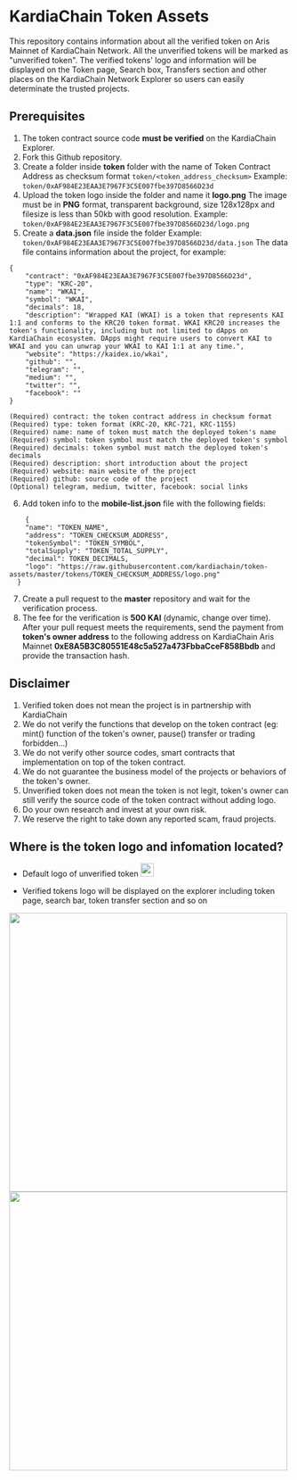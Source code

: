 # KardiaChain Token Assets
This repository contains information about all the verified token on Aris Mainnet of KardiaChain Network.
All the unverified tokens will be marked as "unverified token". The verified tokens' logo and information will be displayed on the Token page, Search box, Transfers section and other places on the KardiaChain Network Explorer so users can easily determinate the trusted projects.

## Prerequisites
1. The token contract source code **must be verified** on the KardiaChain Explorer.
2. Fork this Github repository.
3. Create a folder inside **token** folder with the name of Token Contract Address as checksum format
`token/<token_address_checksum>`
Example: `token/0xAF984E23EAA3E7967F3C5E007fbe397D8566D23d`
4. Upload the token logo inside the folder and name it **logo.png**
The image must be in **PNG** format, transparent background, size 128x128px and filesize is less than 50kb with good resolution.
Example: `token/0xAF984E23EAA3E7967F3C5E007fbe397D8566D23d/logo.png`
5. Create a **data.json** file inside the folder
Example: `token/0xAF984E23EAA3E7967F3C5E007fbe397D8566D23d/data.json`
The data file contains information about the project, for example:
```
{
	"contract": "0xAF984E23EAA3E7967F3C5E007fbe397D8566D23d",
	"type": "KRC-20",
	"name": "WKAI",
	"symbol": "WKAI",
	"decimals": 18,
	"description": "Wrapped KAI (WKAI) is a token that represents KAI 1:1 and conforms to the KRC20 token format. WKAI KRC20 increases the token's functionality, including but not limited to dApps on KardiaChain ecosystem. DApps might require users to convert KAI to WKAI and you can unwrap your WKAI to KAI 1:1 at any time.",
	"website": "https://kaidex.io/wkai",
	"github": "",
	"telegram": "",
	"medium": "",
	"twitter": "",
	"facebook": ""
}
```
	(Required) contract: the token contract address in checksum format
	(Required) type: token format (KRC-20, KRC-721, KRC-1155)
	(Required) name: name of token must match the deployed token's name
	(Required) symbol: token symbol must match the deployed token's symbol
	(Required) decimals: token symbol must match the deployed token's decimals
	(Required) description: short introduction about the project
	(Required) website: main website of the project
	(Required) github: source code of the project
	(Optional) telegram, medium, twitter, facebook: social links

6. Add token info to the **mobile-list.json** file with the following fields:
```
	{
    "name": "TOKEN_NAME",
    "address": "TOKEN_CHECKSUM_ADDRESS",
    "tokenSymbol": "TOKEN_SYMBOL",
    "totalSupply": "TOKEN_TOTAL_SUPPLY",
    "decimal": TOKEN_DECIMALS,
    "logo": "https://raw.githubusercontent.com/kardiachain/token-assets/master/tokens/TOKEN_CHECKSUM_ADDRESS/logo.png"
  }
```
7. Create a pull request to the **master** repository and wait for the verification process.
8. The fee for the verification is **500 KAI** (dynamic, change over time).
After your pull request meets the requirements, send the payment from **token's owner address** to the following address on KardiaChain Aris Mainnet **0xE8A5B3C80551E48c5a527a473FbbaCceF858Bbdb** and provide the transaction hash.

## Disclaimer
1. Verified token does not mean the project is in partnership with KardiaChain
2. We do not verify the functions that develop on the token contract (eg: mint() function of the token's owner, pause() transfer or trading forbidden...)
3. We do not verify other source codes, smart contracts that implementation on top of the token contract.
4. We do not guarantee the business model of the projects or behaviors of the token's owner.
5. Unverified token does not mean the token is not legit, token's owner can still verify the source code of the token contract without adding logo.
6. Do your own research and invest at your own risk.
7. We reserve the right to take down any reported scam, fraud projects.

## Where is the token logo and infomation located?
+ Default logo of unverified token <img src="https://raw.githubusercontent.com/kardiachain/token-assets/master/tokens/default.png" width="24">

+ Verified tokens logo will be displayed on the explorer including token page, search bar, token transfer section and so on
<img src="https://raw.githubusercontent.com/kardiachain/token-assets/master/samples/sample_1.png" width="500">
<img src="https://raw.githubusercontent.com/kardiachain/token-assets/master/samples/sample_2.png" width="500">